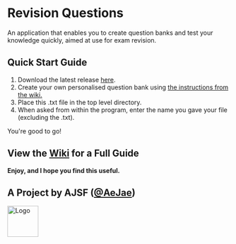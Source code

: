 # Revision Questions
An application that enables you to create question banks and test your knowledge quickly, aimed at use for exam revision.

## Quick Start Guide
1. Download the latest release [here](https://github.com/AeJae/Revision-Questions/releases).
2. Create your own personalised question bank using [the instructions from the wiki.](https://github.com/AeJae/Revision-Questions/wiki/Getting-Started)
3. Place this .txt file in the top level directory.
4. When asked from within the program, enter the name you gave your file (excluding the .txt).

You're good to go!

## View the [Wiki](https://github.com/AeJae/Revision-Questions/wiki) for a Full Guide

**Enjoy, and I hope you find this useful.**

## A Project by AJSF ([@AeJae](https://github.com/AeJae))
<a href="https://arun-fletcher.super.site/" target="_blank"><img src="https://super-static-assets.s3.amazonaws.com/46259e8a-18b0-450f-842a-c773f0c8f2ae/uploads/logo/aba94c59-2eb9-4c3e-bedd-857e4b7535b4.png" alt="Logo" width="70px"></a>
